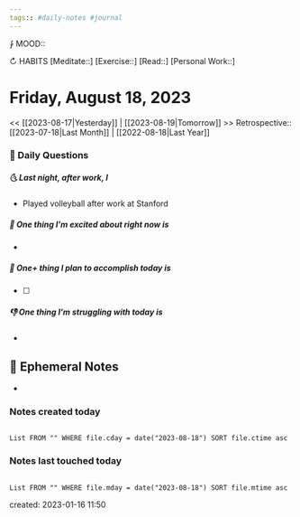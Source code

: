 ```yaml
---
tags:: #daily-notes #journal
---
```


⨑ MOOD::

↻ HABITS
[Meditate::]
[Exercise::]
[Read::]
[Personal Work::]

# Friday, August 18, 2023

\<\< [[2023-08-17|Yesterday]] | [[2023-08-19|Tomorrow]] >>
Retrospective:: [[2023-07-18|Last Month]] | [[2022-08-18|Last Year]]

### 📅 Daily Questions

##### 🌜 Last night, after work, I

- Played volleyball after work at Stanford

##### 🙌 One thing I'm excited about right now is

-

##### 🚀 One+ thing I plan to accomplish today is

- [ ]

##### 👎 One thing I'm struggling with today is

-

## 📝 Ephemeral Notes

-

### Notes created today

```dataview

List FROM "" WHERE file.cday = date("2023-08-18") SORT file.ctime asc

```

### Notes last touched today

```dataview

List FROM "" WHERE file.mday = date("2023-08-18") SORT file.mtime asc

```

created: 2023-01-16 11:50
